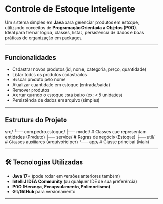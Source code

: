 #  Controle de Estoque Inteligente

Um sistema simples em **Java** para gerenciar produtos em estoque, utilizando conceitos de **Programação Orientada a Objetos (POO)**.  
Ideal para treinar lógica, classes, listas, persistência de dados e boas práticas de organização em packages.

---

##  Funcionalidades
- Cadastrar novos produtos (id, nome, categoria, preço, quantidade)
- Listar todos os produtos cadastrados
- Buscar produto pelo nome
- Atualizar quantidade em estoque (entrada/saída)
- Remover produtos
- Alertar quando o estoque está baixo (ex: < 5 unidades)
- Persistência de dados em arquivo (simples)

---

##  Estrutura do Projeto

src/
└── com.pedro.estoque/
├── model/ # Classes que representam entidades (Produto)
├── service/ # Regras de negócio (Estoque)
├── util/ # Classes auxiliares (ArquivoHelper)
└── app/ # Classe principal (Main)


---

## 🛠 Tecnologias Utilizadas
- **Java 17+** (pode rodar em versões anteriores também)
- **IntelliJ IDEA Community** (ou qualquer IDE de sua preferência)
- **POO (Herança, Encapsulamento, Polimorfismo)**
- **Git/GitHub** para versionamento

---


